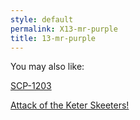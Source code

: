 ```yaml
---
style: default
permalink: X13-mr-purple
title: 13-mr-purple
---
```

You may also like:

[SCP-1203](http://scp-wiki.net/scp-1203)

[Attack of the Keter Skeeters!](http://scp-wiki.net/attack-of-the-keter-skeeters)
